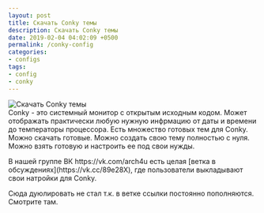 ```yaml
---
layout: post
title: Cкачать Conky темы
description: Cкачать Conky темы
date: 2019-02-04 04:02:09 +0500
permalink: /conky-config
categories: 
- configs
tags:
- config
- conky
---
```

<p><img alt="Cкачать Conky темы" class="post-image rounded" src="https://ordanax.github.io/img/conky-config.png" /><br>Conky - это системный монитор с открытым исходным кодом. Может отображать практически любую нужную инфрмацию от даты и времени до температоры процессора. Есть множество готовых тем для Conky. Можно скачать готовые. Можно создать свою тему полностью с нуля. Можно взять готовую и настроить ее под свои нужды.</p>

<p>В нашей группе ВК https://vk.com/arch4u есть целая  [ветка в обсуждениях](https://vk.cc/89e28X), где пользователи выкладывают свои натройки для Conky.</p>
Сюда дуюлировать не стал т.к. в ветке ссылки постоянно пополняются. Смотрите там.
